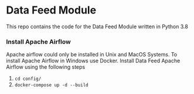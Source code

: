 # Data Feed Module
This repo contains the code for the Data Feed Module written in Python 3.8

### Install Apache Airflow
Apache airflow could only be installed in Unix and MacOS Systems. To install Apache Airflow in Windows use 
Docker. Install Data Feed Apache Airflow using the following steps

1. `cd config/`
2. `docker-compose up -d --build`